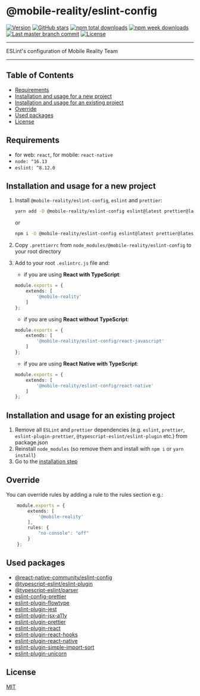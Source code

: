 # @mobile-reality/eslint-config
[![Version](https://img.shields.io/npm/v/@mobile-reality/eslint-config?style=for-the-badge)](https://www.npmjs.com/package/@mobile-reality/eslint-config)
[![GitHub stars](https://img.shields.io/github/stars/MobileReality/eslint-config?style=for-the-badge)](https://github.com/MobileReality/react-native-select-pro/stargazers)
[![npm total downloads](https://img.shields.io/npm/dt/@mobile-reality/eslint-config?style=for-the-badge)](https://www.npmjs.com/package/@mobile-reality/eslint-config)
[![npm week downloads](https://img.shields.io/npm/dw/@mobile-reality/eslint-config?style=for-the-badge)](https://www.npmjs.com/package/@mobile-reality/eslint-config)
[![Last master branch commit](https://img.shields.io/github/last-commit/MobileReality/eslint-config/master?style=for-the-badge)](https://github.com/MobileReality/eslint-config/commits/master)
[![License](https://img.shields.io/github/license/MobileReality/eslint-config?style=for-the-badge)](https://github.com/MobileReality/eslint-config/blob/master/LICENSE.md)

---

ESLint's configuration of Mobile Reality Team

---

## Table of Contents
- [Requirements](#requirements)
- [Installation and usage for a new project](#installation-and-usage-for-a-new-project)
- [Installation and usage for an existing project](#installation-and-usage-for-an-existing-project)
- [Override](#override)
- [Used packages](#used-packages)
- [License](#license)

## Requirements
* for web: `react`, for mobile: `react-native`
* `node: ^16.13`
* `eslint: ^8.12.0`

## Installation and usage for a new project
1. Install `@mobile-reality/eslint-config`, `eslint` and `prettier`:
    ```sh
    yarn add -D @mobile-reality/eslint-config eslint@latest prettier@latest
    ```
    or
    ```sh
    npm i -D @mobile-reality/eslint-config eslint@latest prettier@latest
    ```

2. Copy `.prettierrc` from `node_modules/@mobile-reality/eslint-config` to your root directory
3. Add to your root `.eslintrc.js` file and:
   * if you are using **React with TypeScript**:
    ```typescript jsx
    module.exports = {
        extends: [
            '@mobile-reality'
        ]
    };
    ```
   * if you are using **React without TypeScript**:
    ```typescript jsx
    module.exports = {
        extends: [
            '@mobile-reality/eslint-config/react-javascript'
        ]
    };
    ```
    * if you are using **React Native with TypeScript**:
    ```typescript jsx
    module.exports = {
        extends: [
            '@mobile-reality/eslint-config/react-native'
        ]
    };
    ```
   
## Installation and usage for an existing project
1. Remove all `ESLint` and `prettier` dependencies (e.g. `eslint`, `prettier`, `eslint-plugin-prettier`, `@typescript-eslint/eslint-plugin` etc.) from package.json
2. Reinstall `node_modules` (so remove them and install with `npm i` or `yarn install`)
3. Go to the [installation step](#installation-and-usage-for-a-new-project)

## Override
You can override rules by adding a rule to the rules section e.g.:
```typescript jsx
    module.exports = {
        extends: [
            '@mobile-reality'
        ],
        rules: {
            "no-console": "off"
        }
    };
```

## Used packages
* [@react-native-community/eslint-config](https://github.com/facebook/react-native/tree/HEAD/packages/eslint-config-react-native-community)
* [@typescript-eslint/eslint-plugin](https://github.com/typescript-eslint/typescript-eslint/tree/main/packages/eslint-plugin)
* [@typescript-eslint/parser](https://github.com/typescript-eslint/typescript-eslint/tree/main/packages/parser)
* [eslint-config-prettier](https://github.com/prettier/eslint-config-prettier)
* [eslint-plugin-flowtype](https://github.com/gajus/eslint-plugin-flowtype)
* [eslint-plugin-jest](https://github.com/jest-community/eslint-plugin-jest)
* [eslint-plugin-jsx-a11y](https://github.com/jsx-eslint/eslint-plugin-jsx-a11y)
* [eslint-plugin-prettier](https://github.com/prettier/eslint-plugin-prettier)
* [eslint-plugin-react](https://github.com/yannickcr/eslint-plugin-react)
* [eslint-plugin-react-hooks](https://github.com/facebook/react/tree/main/packages/eslint-plugin-react-hooks)
* [eslint-plugin-react-native](https://github.com/intellicode/eslint-plugin-react-native)
* [eslint-plugin-simple-import-sort](https://github.com/lydell/eslint-plugin-simple-import-sort)
* [eslint-plugin-unicorn](https://github.com/sindresorhus/eslint-plugin-unicorn)

## License

[MIT](LICENSE.md)
